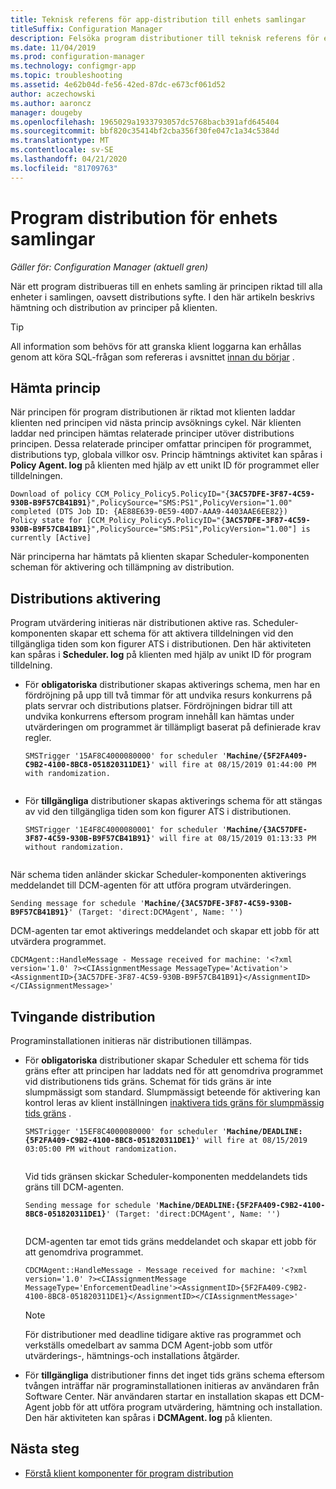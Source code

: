 ```yaml
---
title: Teknisk referens för app-distribution till enhets samlingar
titleSuffix: Configuration Manager
description: Felsöka program distributioner till teknisk referens för enhets samlingar för Configuration Manager.
ms.date: 11/04/2019
ms.prod: configuration-manager
ms.technology: configmgr-app
ms.topic: troubleshooting
ms.assetid: 4e62b04d-fe56-42ed-87dc-e673cf061d52
author: aczechowski
ms.author: aaroncz
manager: dougeby
ms.openlocfilehash: 1965029a1933793057dc5768bacb391afd645404
ms.sourcegitcommit: bbf820c35414bf2cba356f30fe047c1a34c5384d
ms.translationtype: MT
ms.contentlocale: sv-SE
ms.lasthandoff: 04/21/2020
ms.locfileid: "81709763"
---
```

# <a name="application-deployment-for-device-collections"></a>Program distribution för enhets samlingar

*Gäller för: Configuration Manager (aktuell gren)*

När ett program distribueras till en enhets samling är principen riktad till alla enheter i samlingen, oavsett distributions syfte. I den här artikeln beskrivs hämtning och distribution av principer på klienten.

> [!TIP]
> All information som behövs för att granska klient loggarna kan erhållas genom att köra SQL-frågan som refereras i avsnittet [innan du börjar](app-deployment-technical-reference.md#before-you-begin) .

## <a name="policy-download"></a>Hämta princip

När principen för program distributionen är riktad mot klienten laddar klienten ned principen vid nästa princip avsöknings cykel. När klienten laddar ned principen hämtas relaterade principer utöver distributions principen. Dessa relaterade principer omfattar principen för programmet, distributions typ, globala villkor osv. Princip hämtnings aktivitet kan spåras i **Policy Agent. log** på klienten med hjälp av ett unikt ID för programmet eller tilldelningen.

<pre><code class="lang-text">Download of policy CCM_Policy_Policy5.PolicyID="{<b>3AC57DFE-3F87-4C59-930B-B9F57CB41B91</b>}",PolicySource="SMS:PS1",PolicyVersion="1.00" completed (DTS Job ID: {AE88E639-0E59-40D7-AAA9-4403AAE6EE82})
Policy state for [CCM_Policy_Policy5.PolicyID="{<b>3AC57DFE-3F87-4C59-930B-B9F57CB41B91</b>}",PolicySource="SMS:PS1",PolicyVersion="1.00"] is currently [Active]
</code></pre>

När principerna har hämtats på klienten skapar Scheduler-komponenten scheman för aktivering och tillämpning av distribution.

## <a name="deployment-activation"></a>Distributions aktivering

Program utvärdering initieras när distributionen aktive ras. Scheduler-komponenten skapar ett schema för att aktivera tilldelningen vid den tillgängliga tiden som kon figurer ATS i distributionen. Den här aktiviteten kan spåras i **Scheduler. log** på klienten med hjälp av unikt ID för program tilldelning.

- För **obligatoriska** distributioner skapas aktiverings schema, men har en fördröjning på upp till två timmar för att undvika resurs konkurrens på plats servrar och distributions platser. Fördröjningen bidrar till att undvika konkurrens eftersom program innehåll kan hämtas under utvärderingen om programmet är tillämpligt baserat på definierade krav regler.

    <pre><code class="lang-text">SMSTrigger '15AF8C4000080000' for scheduler '<b>Machine/{5F2FA409-C9B2-4100-8BC8-051820311DE1}</b>' will fire at 08/15/2019 01:44:00 PM with randomization.
    </code></pre>

- För **tillgängliga** distributioner skapas aktiverings schema för att stängas av vid den tillgängliga tiden som kon figurer ATS i distributionen.

    <pre><code class="lang-text">SMSTrigger '1E4F8C4000080001' for scheduler '<b>Machine/{3AC57DFE-3F87-4C59-930B-B9F57CB41B91}</b>' will fire at 08/15/2019 01:13:33 PM without randomization.
    </code></pre>

När schema tiden anländer skickar Scheduler-komponenten aktiverings meddelandet till DCM-agenten för att utföra program utvärderingen.

<pre><code class="lang-text">Sending message for schedule '<b>Machine/{3AC57DFE-3F87-4C59-930B-B9F57CB41B91}</b>' (Target: 'direct:DCMAgent', Name: '')
</code></pre>

DCM-agenten tar emot aktiverings meddelandet och skapar ett jobb för att utvärdera programmet.

```text
CDCMAgent::HandleMessage - Message received for machine: '<?xml version='1.0' ?><CIAssignmentMessage MessageType='Activation'><AssignmentID>{3AC57DFE-3F87-4C59-930B-B9F57CB41B91}</AssignmentID></CIAssignmentMessage>'
```

## <a name="deployment-enforcement"></a>Tvingande distribution

Programinstallationen initieras när distributionen tillämpas.

- För **obligatoriska** distributioner skapar Scheduler ett schema för tids gräns efter att principen har laddats ned för att genomdriva programmet vid distributionens tids gräns. Schemat för tids gräns är inte slumpmässigt som standard. Slumpmässigt beteende för aktivering kan kontrol leras av klient inställningen [inaktivera tids gräns för slumpmässig tids gräns](../../core/clients/deploy/about-client-settings.md#disable-deadline-randomization) .

    <pre><code class="lang-text">SMSTrigger '15EF8C4000080000' for scheduler '<b>Machine/DEADLINE:{5F2FA409-C9B2-4100-8BC8-051820311DE1}</b>' will fire at 08/15/2019 03:05:00 PM without randomization.
    </code></pre>

    Vid tids gränsen skickar Scheduler-komponenten meddelandets tids gräns till DCM-agenten. 

    <pre><code class="lang-text">Sending message for schedule '<b>Machine/DEADLINE:{5F2FA409-C9B2-4100-8BC8-051820311DE1}</b>' (Target: 'direct:DCMAgent', Name: '')
    </code></pre>

    DCM-agenten tar emot tids gräns meddelandet och skapar ett jobb för att genomdriva programmet.
  
    ```text
    CDCMAgent::HandleMessage - Message received for machine: '<?xml version='1.0' ?><CIAssignmentMessage MessageType='EnforcementDeadline'><AssignmentID>{5F2FA409-C9B2-4100-8BC8-051820311DE1}</AssignmentID></CIAssignmentMessage>'
    ```

    > [!NOTE]
    > För distributioner med deadline tidigare aktive ras programmet och verkställs omedelbart av samma DCM Agent-jobb som utför utvärderings-, hämtnings-och installations åtgärder.

- För **tillgängliga** distributioner finns det inget tids gräns schema eftersom tvången inträffar när programinstallationen initieras av användaren från Software Center. När användaren startar en installation skapas ett DCM-Agent jobb för att utföra program utvärdering, hämtning och installation. Den här aktiviteten kan spåras i **DCMAgent. log** på klienten.

## <a name="next-steps"></a>Nästa steg

- [Förstå klient komponenter för program distribution](client-components-technical-reference.md)
